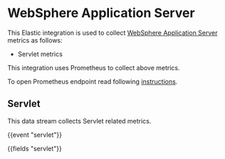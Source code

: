 # WebSphere Application Server

This Elastic integration is used to collect [WebSphere Application Server](https://www.ibm.com/cloud/websphere-application-server) metrics as follows:

   - Servlet metrics

This integration uses Prometheus to collect above metrics.

To open Prometheus endpoint read following [instructions](https://www.ibm.com/docs/en/was/9.0.5?topic=mosh-displaying-pmi-metrics-in-prometheus-format-metrics-app).

## Servlet

This data stream collects Servlet related metrics.

{{event "servlet"}}

{{fields "servlet"}}
